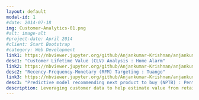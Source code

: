 ```yaml
---
layout: default
modal-id: 1
#date: 2014-07-18
img: Customer-Analytics-01.png
#alt: image-alt
#project-date: April 2014
#client: Start Bootstrap
#category: Web Development
link1: https://nbviewer.jupyter.org/github/Anjankumar-Krishnan/anjankumar-krishnan.github.io/blob/cb41b317057e8faa3ce651e24704d98bc05660d2/homealarm-clv_anjan_git_publish.ipynb
desc1: "Customer Lifetime Value (CLV) Analysis : Home Alarm"
link2: https://nbviewer.jupyter.org/github/Anjankumar-Krishnan/anjankumar-krishnan.github.io/blob/cb41b317057e8faa3ce651e24704d98bc05660d2/tuango-rfm_anjan_git_publish.ipynb
desc2: "Recency-Frequency-Monetary (RFM) Targeting : Tuango"
link3: https://nbviewer.jupyter.org/github/Anjankumar-Krishnan/anjankumar-krishnan.github.io/blob/359f21212d5a6781ab140aec03a1eb5c002501eb/pentathlon_nptb_git_publish.ipynb
desc3: "Predictive model recommending next product to buy (NPTB) : Pentathlon"
description: Leveraging customer data to help estimate value from retaining customers, maximizing return on marketing expenditure through targeting and predictive modeling
---
```

